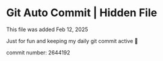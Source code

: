 # Git Auto Commit | Hidden File

This file was added Feb 12, 2025

Just for fun and keeping my daily git commit active 🤪

commit number: 2644192
